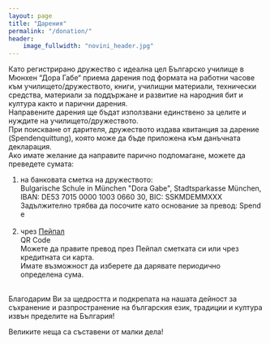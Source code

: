 ```yaml
---
layout: page
title: "Дарения"
permalink: "/donation/"
header:
    image_fullwidth: "novini_header.jpg"
---
```

Като регистрирано дружество с идеална цел Българско училище в Мюнхен “Дора Габе“ приема дарения под формата на работни часове към училището/дружеството, книги, училищни материали, технически средства, материали за поддържане и развитие на народния бит и култура както и парични дарения.  
Направените дарения ще бъдат използвани единствено за целите и нуждите на училището/дружеството.  
При поискване от дарителя, дружеството издава квитанция за дарение (Spendenquittung), която може да бъде приложена към данъчната  декларация.  
Ако имате желание да направите парично подпомагане, можете да преведете сумата:  
<ol>
<li> на банковата сметка на дружеството:  <br/>
Bulgarische Schule in München "Dora Gabe", Stadtsparkasse München,  <br/>
IBAN: DE53 7015 0000 1003 0660 30, BIC: SSKMDEMMXXX  <br/>
Задължително трябва да посочите като основание за превод: Spende  <br/><br/></li>
<li> чрез <a href="https://www.paypal.com/donate?hosted_button_id=DKN2UJ8T59L9Y" target="_blank">Пейпал</a> <br/>
<div class="radius">
    QR Code <br/>
	<a href="https://www.paypal.com/donate?hosted_button_id=DKN2UJ8T59L9Y" target="_blank"><img class="b30" src="{{site.urlimg }}paypalQR.png" alt=""> </a>   <br/>
</div>
Можете да правите превод през Пейпал сметката си или чрез кредитната си карта.   <br/>
Имате възможност да изберете да дарявате периодично определена сума.<br/> <br/> </li>
    </ol>
Благодарим Ви за щедростта и подкрепата на нашата дейност за съхранение и разпространение на българския език, традиции и култура извън пределите на България!  

Великите неща са съставени от малки дела!  
